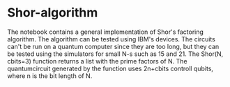 # Shor-algorithm
The notebook contains a general implementation of Shor's factoring algorithm.
The algorithm can be tested using IBM's devices.
The circuits can't be run on a quantum computer since they are too long,
but they can be tested using the simulators for small N-s such as 15 and 21.
The Shor(N, cbits=3) function returns a list with the prime factors of N. 
The quantumcircuit generated by the function uses 2n+cbits controll qubits, where 
n is the bit length of N.
